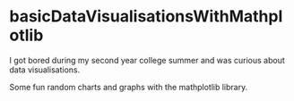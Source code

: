 # basicDataVisualisationsWithMathplotlib
I got bored during my second year college summer and was curious about data visualisations.

Some fun random charts and graphs with the mathplotlib library.
